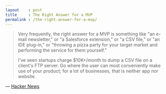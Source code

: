 ```yaml
---
layout    : post
title     : The Right Answer for a MVP
permalink : /the-right-answer-for-a-mvp/
---
```


> Very frequently, the right answer for a MVP is something like "an e-mail
> newsletter," or "a Salesforce extension," or "a CSV file," or "an IDE
> plug-in," or "throwing a pizza party for your target market and performing the
> service for them yourself."
> 
> I've seen startups charge $10K+/month to dump a CSV file on a client's FTP
> server. Go where the user can most conveniently make use of your product; for
> a lot of businesses, that is neither app nor website.

&mdash; [Hacker News](https://news.ycombinator.com/item?id=18826554)
